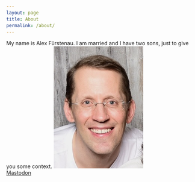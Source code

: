 ```yaml
---
layout: page
title: About
permalink: /about/
---
```


My name is Alex Fürstenau. I am married and I have two sons, just to give you some context.
![Photo of Alex](/assets/alex.jpg)
<br>
<a rel="me" href="https://troet.cafe/@afuerstenau">Mastodon</a>